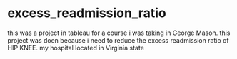 # excess_readmission_ratio
this was a project in tableau for a course i was taking in George Mason.
this project was doen because i need to reduce the excess readmission ratio of HIP KNEE.
my hospital located in Virginia state 
